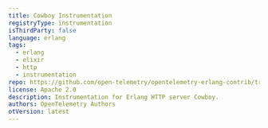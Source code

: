 ```yaml
---
title: Cowboy Instrumentation
registryType: instrumentation
isThirdParty: false
language: erlang
tags:
  - erlang
  - elixir
  - http
  - instrumentation
repo: https://github.com/open-telemetry/opentelemetry-erlang-contrib/tree/main/instrumentation/opentelemetry_cowboy
license: Apache 2.0
description: Instrumentation for Erlang HTTP server Cowboy.
authors: OpenTelemetry Authors
otVersion: latest
---
```

